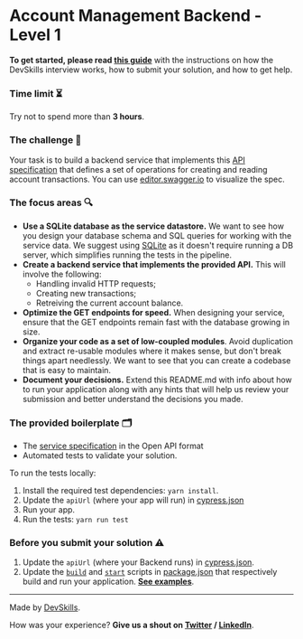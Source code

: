 # Account Management Backend - Level 1

**To get started, please read [this guide](https://www.notion.so/Get-started-with-your-assignment-dade100d93054a6db1036ce294bdaeb6)** with the instructions on how the DevSkills interview works, how to submit your solution, and how to get help.

### Time limit ⏳

Try not to spend more than **3 hours**.

### The challenge 🎯

Your task is to build a backend service that implements this [API specification](api-specification.yml) that defines a set of operations for creating and reading account transactions. You can use [editor.swagger.io](https://editor.swagger.io/) to visualize the spec.

### The focus areas 🔍
- **Use a SQLite database as the service datastore.** We want to see how you design your database schema and SQL queries for working with the service data. We suggest using [SQLite](https://www.sqlite.org/index.html) as it doesn't require running a DB server, which simplifies running the tests in the pipeline.
- **Create a backend service that implements the provided API.** This will involve the following:
  - Handling invalid HTTP requests;
  - Creating new transactions;
  - Retreiving the current account balance.
- **Optimize the GET endpoints for speed.** When designing your service, ensure that the GET endpoints remain fast with the database growing in size.
- **Organize your code as a set of low-coupled modules**. Avoid duplication and extract re-usable modules where it makes sense, but don't break things apart needlessly. We want to see that you can create a codebase that is easy to maintain.
- **Document your decisions.** Extend this README.md with info about how to run your application along with any hints that will help us review your submission and better understand the decisions you made.

### The provided boilerplate 🗂
* The [service specification](api-specification.yml) in the Open API format
* Automated tests to validate your solution.

To run the tests locally:
1. Install the required test dependencies: `yarn install`.
2. Update the `apiUrl` (where your app will run) in [cypress.json](cypress.json)
3. Run your app.
4. Run the tests: `yarn run test`

### Before you submit your solution ⚠️
1. Update the `apiUrl` (where your Backend runs) in [cypress.json](cypress.json).
2. Update the [`build`](package.json#L5) and [`start`](package.json#L6) scripts in [package.json](package.json) that respectively build and run your application. **[See examples](examples.md)**.

---

Made by [DevSkills](https://devskills.co). 

How was your experience? **Give us a shout on [Twitter](https://twitter.com/DevSkillsHQ) / [LinkedIn](https://www.linkedin.com/company/devskills)**.
